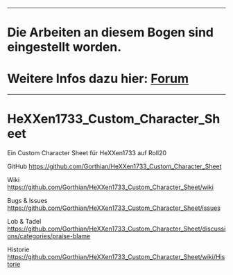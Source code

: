 **********************************************************************************************************************
# Die Arbeiten an diesem Bogen sind eingestellt worden.                                                           
# Weitere Infos dazu hier: [Forum](https://github.com/Gorthian/HeXXen1733_Custom_Character_Sheet/discussions/49)  
**********************************************************************************************************************


# HeXXen1733_Custom_Character_Sheet
Ein Custom Character Sheet für HeXXen1733 auf Roll20

GitHub				https://github.com/Gorthian/HeXXen1733_Custom_Character_Sheet

Wiki				https://github.com/Gorthian/HeXXen1733_Custom_Character_Sheet/wiki

Bugs & Issues		https://github.com/Gorthian/HeXXen1733_Custom_Character_Sheet/issues

Lob & Tadel			https://github.com/Gorthian/HeXXen1733_Custom_Character_Sheet/discussions/categories/praise-blame

Historie			https://github.com/Gorthian/HeXXen1733_Custom_Character_Sheet/wiki/Historie
